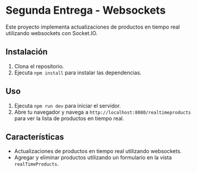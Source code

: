 # Segunda Entrega - Websockets

Este proyecto implementa actualizaciones de productos en tiempo real utilizando websockets con Socket.IO.

## Instalación

1.  Clona el repositorio.
2.  Ejecuta `npm install` para instalar las dependencias.

## Uso

1.  Ejecuta `npm run dev` para iniciar el servidor.
2.  Abre tu navegador y navega a `http://localhost:8080/realtimeproducts` para ver la lista de productos en tiempo real.

## Características

- Actualizaciones de productos en tiempo real utilizando websockets.
- Agregar y eliminar productos utilizando un formulario en la vista `realTimeProducts`.
